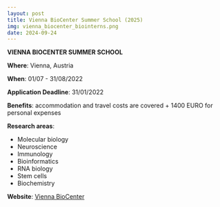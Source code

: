 ```yaml
---
layout: post
title: Vienna BioCenter Summer School (2025)
img: vienna_biocenter_biointerns.png
date: 2024-09-24
---
```


**VIENNA BIOCENTER SUMMER SCHOOL**

**Where**: Vienna, Austria  

**When**: 01/07 - 31/08/2022

**Application Deadline**: 31/01/2022

**Benefits**: accommodation and travel costs are covered + 1400 EURO for personal expenses

**Research areas**: 
 * Molecular biology 
 * Neuroscience 
 * Immunology 
 * Bioinformatics 
 * RNA biology 
 * Stem cells 
 * Biochemistry

**Website**: [Vienna BioCenter](https://training.vbc.ac.at/summer-school/programme-description/)


